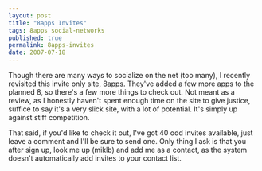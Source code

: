 ```yaml
---
layout: post
title: "8apps Invites"
tags: 8apps social-networks
published: true
permalink: 8apps-invites
date: 2007-07-18
---
```


Though there are many ways to socialize on the net (too many), I recently revisited this invite only site, <a href="http://8apps.com/">8apps.</a>  They've added a few more apps to the planned 8, so there's a few more things to check out.  Not meant as a review, as I honestly haven't spent enough time on the site to give justice, suffice to say it's a very slick site, with a lot of potential.  It's simply up against stiff competition.

That said, if you'd like to check it out, I've got 40 odd invites available, just leave a comment and I'll be sure to send one.  Only thing I ask is that you after sign up, look me up (miklb) and add me as a contact, as the system doesn't automatically add invites to your contact list.
